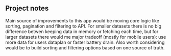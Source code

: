 ## Project notes

Main source of improvements to this app would be moving core logic like sorting, pagination and filtering to API. For smaller datasets there is no big difference betwen keeping data in memory or fetching each time, but for larger datasets there would me major tradeoff (mostly for mobile users): use more data for users dataplan or faster battery drain.  Also worth considering would be to build sorting and filtering options based on one source of truth.
